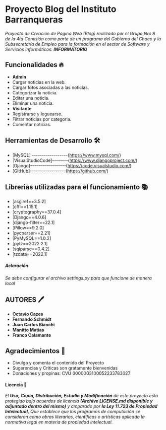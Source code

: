 # Proyecto Blog del Instituto Barranqueras 
_Proyecto de Creación de Página Web (Blog) realizado por el Grupo Nro 8 de la 4ta Comisión como parte de un programa del Gobierno del Chaco y la Subsecretaría de Empleo para la formación en el sector de Software y Servicios Informáticos: **INFORMATORIO**_

## Funcionalidades :fire:
- **Admin**
 - Cargar noticias en la web.
 - Cargar fotos asociadas a las noticias.
 - Categorizar la noticia.
 - Editar una noticia.
 - Eliminar una noticia.
- **Visitante**
 - Registrarse y loguearse.
 - Filtrar noticias por categoria.
 - Comentar noticias.

## Herramientas de Desarrollo :hammer_and_wrench:
* [MySQL] ------------------(https://www.mysql.com/)
* [VisualStudioCode]--------(https://www.djangoproject.com/)
* [Django]------------------(https://code.visualstudio.com/)
* [GitHub]------------------(https://github.com/)

## Librerias utilizadas para el funcionamiento :books:
* [asgiref==3.5.2]
* [cffi==1.15.1]
* [cryptography==37.0.4]
* [Django==4.0.6]
* [django-filter==22.1]
* [Pillow==9.2.0]
* [pycparser==2.21]
* [PyMySQL==1.0.2]
* [pytz==2022.2.1]
* [sqlparse==0.4.2]
* [tzdata==2022.1]

##### Aclaración
_Se debe configurar el archivo settings.py para que funcione de manera local_

## AUTORES :pen:
* **Octavio Cazes** 
* **Fernando Schmidt** 
* **Juan Carlos Bianchi** 
* **Manitto Matias**
* **Franco Calamante**

## Agradecimientos :handshake:
* Divulga y comenta el contenido del Proyecto
* Sugerencias y Criticas son gratamente bienvenidas
* Donaciones y propinas: CVU 0000003100052233783027

#### Licencia :page_facing_up:
_El **Uso, Copia, Distribución, Estudio y Modificación** de este proyecto esta protegido bajo acuerdos de licencia **(Archivo LICENSE.md disponible y adjuntado dentro del mismo)** y amparado por **la Ley 11.723 de Propiedad Intelectual,** Que establece que los programas de computación se consideran como obras literarias, científicas o artísticas aplicado la normativa legal en materia de propiedad intelectual._
